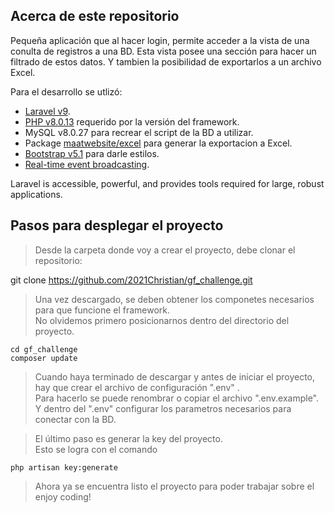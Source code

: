 ## Acerca de este repositorio

Pequeña aplicación que al hacer login, permite acceder a la vista de una conulta de registros a una BD.
Esta vista posee una sección para hacer un filtrado de estos datos.
Y tambien la posibilidad de exportarlos a un archivo Excel.

Para el desarrollo se utlizó:

- [Laravel v9](https://laravel.com).
- [PHP v8.0.13](https://www.php.net/) requerido por la versión del framework.
- MySQL v8.0.27 para recrear el script de la BD a utilizar.
- Package [maatwebsite/excel](https://packagist.org/packages/maatwebsite/excel) para generar la exportacion a Excel.
- [Bootstrap v5.1](https://getbootstrap.com/docs/5.1/getting-started/introduction/) para darle estilos.
- [Real-time event broadcasting](https://laravel.com/docs/broadcasting).

Laravel is accessible, powerful, and provides tools required for large, robust applications.

## Pasos para desplegar el proyecto

> Desde la carpeta donde voy a crear el proyecto, debe clonar el repositorio:

git clone https://github.com/2021Christian/gf_challenge.git

> Una vez descargado, se deben obtener los componetes necesarios para que funcione el framework.  
> No olvidemos primero posicionarnos dentro del directorio del proyecto.

    cd gf_challenge  
    composer update  


> Cuando haya terminado de descargar y antes de iniciar el proyecto, hay que crear el archivo de configuración ".env" .   
> Para hacerlo se puede renombrar o copiar el archivo ".env.example". Y dentro del ".env" configurar los parametros necesarios para conectar con la BD.

> El último paso es generar la key del proyecto.  
> Esto se logra con el comando

    php artisan key:generate

> Ahora ya se encuentra listo el proyecto para poder trabajar sobre el
> enjoy coding!

